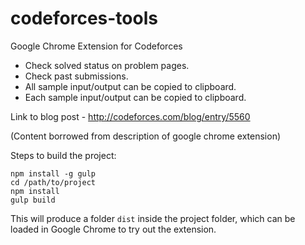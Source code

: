 # codeforces-tools
Google Chrome Extension for Codeforces
* Check solved status on problem pages.
* Check past submissions.
* All sample input/output can be copied to clipboard.
* Each sample input/output can be copied to clipboard.

Link to blog post - http://codeforces.com/blog/entry/5560

(Content borrowed from description of google chrome extension)

Steps to build the project:
```
npm install -g gulp
cd /path/to/project
npm install
gulp build
```
This will produce a folder `dist` inside the project folder, which can be loaded in Google Chrome to try out the extension.
